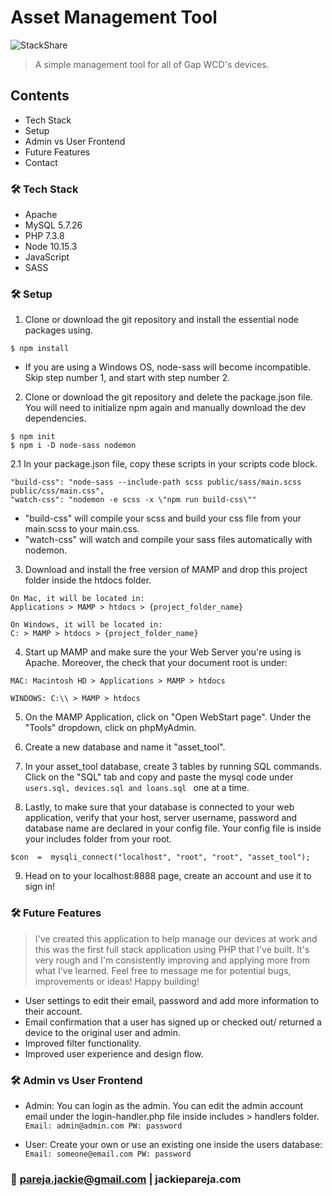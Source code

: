 # Asset Management Tool
![StackShare](https://img.shields.io/badge/wcd-asset%20tool-orange)

> A simple management tool for all of Gap WCD's devices.

## Contents

- Tech Stack
- Setup
- Admin vs User Frontend
- Future Features
- Contact


### :hammer_and_wrench: Tech Stack
- Apache
- MySQL 5.7.26
- PHP 7.3.8
- Node 10.15.3
- JavaScript
- SASS

### :hammer_and_wrench: Setup
1. Clone or download the git repository and install the essential node packages using.
```
$ npm install
```
- If you are using a Windows OS, node-sass will become incompatible. Skip step number 1, and start with step number 2.

2. Clone or download the git repository and delete the package.json file. You will need to initialize npm again and manually download the dev dependencies.
```
$ npm init
$ npm i -D node-sass nodemon
```
2.1 In your package.json file, copy these scripts in your scripts code block.
```
"build-css": "node-sass --include-path scss public/sass/main.scss public/css/main.css",
"watch-css": "nodemon -e scss -x \"npm run build-css\""
```
- "build-css" will compile your scss and build your css file from your main.scss to your main.css.
- "watch-css" will watch and compile your sass files automatically with nodemon.

3. Download and install the free version of MAMP and drop this project folder inside the htdocs folder.
```
On Mac, it will be located in:
Applications > MAMP > htdocs > {project_folder_name}

On Windows, it will be located in:
C: > MAMP > htdocs > {project_folder_name}
```


4. Start up MAMP and make sure the your Web Server you're using is Apache. Moreover, the check that your document root is under:
```
MAC: Macintosh HD > Applications > MAMP > htdocs

WINDOWS: C:\\ > MAMP > htdocs
```

5. On the MAMP Application, click on "Open WebStart page". Under the "Tools" dropdown, click on phpMyAdmin.

6. Create a new database and name it "asset_tool".

7. In your asset_tool database, create 3 tables by running SQL commands. Click on the "SQL" tab and copy and paste the mysql code under ``users.sql, devices.sql and loans.sql `` one at a time.

8. Lastly, to make sure that your database is connected to your web application, verify that your host, server username, password and database name are declared in your config file. Your config file is inside your includes folder from your root.
```
$con  =  mysqli_connect("localhost", "root", "root", "asset_tool");
```

9. Head on to your localhost:8888 page, create an account and use it to sign in!


### :hammer_and_wrench: Future Features
> I've created this application to help manage our devices at work and this was the first full stack application using PHP that I've built. It's very rough and I'm consistently improving and applying more from what I've learned. Feel free to message me for potential bugs, improvements or ideas! Happy building!

- User settings to edit their email, password and add more information to their account.
- Email confirmation that a user has signed up or checked out/ returned a device to the original user and admin.
- Improved filter functionality.
- Improved user experience and design flow.

### :hammer_and_wrench: Admin vs User Frontend

- Admin: You can login as the admin. You can edit the admin account email under the login-handler.php file inside includes > handlers folder.
``Email: admin@admin.com PW: password``

- User: Create your own or use an existing one inside the users database:
``Email: someone@email.com PW: password``

### :pushpin: pareja.jackie@gmail.com | jackiepareja.com
